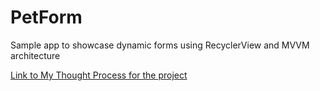 # PetForm
Sample app to showcase dynamic forms using RecyclerView and MVVM architecture

[Link to My Thought Process for the project](https://docs.google.com/document/d/13xtGqSoiiND5MGgm6AQtBQNnVrWL5xLt29WSRe4W1ro/edit?usp=sharing)
